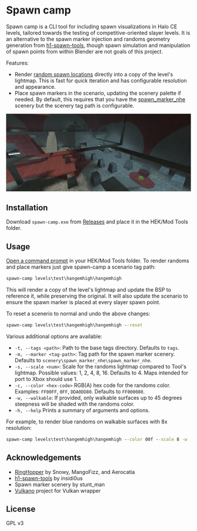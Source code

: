 # Spawn camp
Spawn camp is a CLI tool for including spawn visualizations in Halo CE levels, tailored towards the testing of competitive-oriented slayer levels. It is an alternative to the spawn marker injection and randoms geometry generation from [h1-spawn-tools](https://github.com/khstarr/h1-spawn-tools), though spawn simulation and manipulation of spawn points from within Blender are not goals of this project.

Features:

* Render [random spawn locations](https://c20.reclaimers.net/h1/guides/multiplayer/player-spawns#random-spawns) directly into a copy of the level's lightmap. This is fast for quick iteration and has configurable resolution and appearance.
* Place spawn markers in the scenario, updating the scenery palette if needed. By default, this requires that you have the [spawn_marker_nhe](https://github.com/khstarr/h1-spawn-tools/tree/main/tags/spawn-tool-tags/scenery/spawn_marker_nheo) scenery but the scenery tag path is configurable.

![](screenshot.png)

## Installation
Download `spawn-camp.exe` from [Releases](https://github.com/csauve/spawn-camp/releases/) and place it in the HEK/Mod Tools folder.

## Usage
[Open a command prompt](https://c20.reclaimers.net/general/command-line/#opening) in your HEK/Mod Tools folder. To render randoms and place markers just give spawn-camp a scenario tag path:

```cmd
spawn-camp levels\test\hangemhigh\hangemhigh
```

This will render a copy of the level's lightmap and update the BSP to reference it, while preserving the original. It will also update the scenario to ensure the spawn marker is placed at every slayer spawn point.

To reset a scenerio to normal and undo the above changes:

```cmd
spawn-camp levels\test\hangemhigh\hangemhigh --reset
```

Various additional options are available:

* `-t, --tags <path>`: Path to the base tags directory. Defaults to `tags`.
* `-m, --marker <tag-path>`: Tag path for the spawn marker scenery. Defaults to `scenery\spawn_marker_nhe\spawn_marker_nhe`.
* `-s, --scale <num>`: Scale for the randoms lightmap compared to Tool's lightmap. Possible values: 1, 2, 4, 8, 16. Defaults to 4. Maps intended for port to Xbox should use 1.
* `-c, --color <hex-code>` RGB(A) hex code for the randoms color. Examples: `FF00FF`, `0FF`, `DDA0DD80`. Defaults to `FF000080`.
* `-w, --walkable`: If provided, only walkable surfaces up to 45 degrees steepness will be shaded with the randoms color.
* `-h, --help` Prints a summary of arguments and options.

For example, to render blue randoms on walkable surfaces with 8x resolution:

```cmd
spawn-camp levels\test\hangemhigh\hangemhigh --color 00f --scale 8 -w
```

## Acknowledgements
* [RingHopper](https://github.com/FishAndRips/ringhopper) by Snowy, MangoFizz, and Aerocatia
* [h1-spawn-tools](https://github.com/khstarr/h1-spawn-tools) by insidi0us
* Spawn marker scenery by stunt_man
* [Vulkano](https://github.com/vulkano-rs/vulkano) project for Vulkan wrapper

## License
GPL v3
